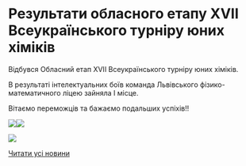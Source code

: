 # Результати обласного етапу XVII Всеукраїнського турніру юних хіміків

Відбувся Обласний етап XVII Всеукраїнського турніру юних хіміків.

В результаті інтелектуальних боїв команда Львівського фізико-математичного ліцею зайняла І місце.

Вітаємо переможців та бажаємо подальших успіхів!!

![](/images/blog/результати-обласного-етапу-xvii-всеукраїнського-турніру/72530989_2414855518777879_7317693793489125376_o.jpg)![](/images/blog/результати-обласного-етапу-xvii-всеукраїнського-турніру/72530989_2414855518777879_7317693793489125376_o.jpg)

![](/images/blog/результати-обласного-етапу-xvii-всеукраїнського-турніру/74211373_2414855615444536_29323751774486528_o.jpg)

[Читати усі новини](/news)

